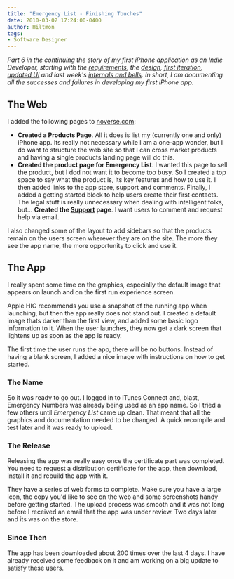 ```yaml
---
title: "Emergency List - Finishing Touches"
date: 2010-03-02 17:24:00-0400
author: Hiltmon
tags:
- Software Designer
---
```


_Part 6 in the continuing the story of my first iPhone application as an Indie Developer, starting with the [requirements](/blog/2010/01/20/the-first-application-emergency-list/), the [design](/blog/2010/01/25/first-draft-application-design-emergency-list/), [first iteration](/blog/2010/02/07/emergency-numbers-core-functionality-in-one-week/), [updated UI](/blog/2010/02/12/emergency-numbers-updated-ui/) and last week's [internals and bells](/blog/2010/02/19/emergency-numbers-internals-and-bells/).  In short, I am documenting all the successes and failures in developing my first iPhone app._

## The Web

I added the following pages to [noverse.com](/):

* **Created a Products Page**.  All it does is list my (currently one and only) iPhone app.  Its really not necessary while I am a one-app wonder, but I do want to structure the web site so that I can cross market products and having a single products landing page will do this.
* **Created the product page for Emergency List**.  I wanted this page to sell the product, but I dod not want it to become too busy.  So I created a top space to say what the product is, its key features and how to use it.  I then added links to the app store, support and comments.  Finally, I added a getting started block to help users create their first contacts.  The legal stuff is really unnecessary when dealing with intelligent folks, but...
**Created the [Support](/support) page**.  I want users to comment and request help via email.

I also changed some of the layout to add sidebars so that the products remain on the users screen wherever they are on the site.  The more they see the app name, the more opportunity to click and use it.

## The App

I really spent some time on the graphics, especially the default image that appears on launch and on the first run experience screen.

Apple HIG recommends you use a snapshot of the running app when launching, but then the app really does not stand out.  I created a default image thats darker than the first view, and added some basic logo information to it.  When the user launches, they now get a dark screen that lightens up as soon as the app is ready.

The first time the user runs the app, there will be no buttons.  Instead of having a blank screen, I added a nice image with instructions on how to get started.

### The Name

So it was ready to go out.  I logged in to iTunes Connect and, blast, Emergency Numbers was already being used as an app name.  So I tried a few others until _Emergency List_ came up clean.  That meant that all the graphics and documentation needed to be changed.  A quick recompile and test later and it was ready to upload.

### The Release

Releasing the app was really easy once the certificate part was completed.  You need to request a distribution certificate for the app, then download, install it and rebuild the app with it.

They have a series of web forms to complete.  Make sure you have a large icon, the copy you'd like to see on the web and some screenshots handy before getting started.  The upload process was smooth and it was not long before I received an email that the app was under review.  Two days later and its was on the store.

### Since Then

The app has been downloaded about 200 times over the last 4 days. I have already received some feedback on it and am working on a big update to satisfy these users.

